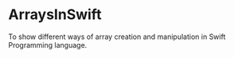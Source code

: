 # ArraysInSwift
To show different ways of array creation and manipulation in Swift Programming language.
